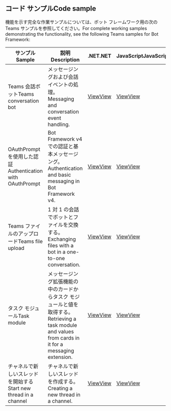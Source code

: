 ## <a name="code-sample"></a><span data-ttu-id="bf6b3-101">コード サンプル</span><span class="sxs-lookup"><span data-stu-id="bf6b3-101">Code sample</span></span>

<span data-ttu-id="bf6b3-102">機能を示す完全な作業サンプルについては、ボット フレームワーク用の次の Teams サンプルを参照してください。</span><span class="sxs-lookup"><span data-stu-id="bf6b3-102">For complete working samples demonstrating the functionality, see the following Teams samples for Bot Framework:</span></span>

| <span data-ttu-id="bf6b3-103">**サンプル**</span><span class="sxs-lookup"><span data-stu-id="bf6b3-103">**Sample**</span></span> | <span data-ttu-id="bf6b3-104">**説明**</span><span class="sxs-lookup"><span data-stu-id="bf6b3-104">**Description**</span></span> | <span data-ttu-id="bf6b3-105">**.NET**</span><span class="sxs-lookup"><span data-stu-id="bf6b3-105">**.NET**</span></span> | <span data-ttu-id="bf6b3-106">**JavaScript**</span><span class="sxs-lookup"><span data-stu-id="bf6b3-106">**JavaScript**</span></span> | <span data-ttu-id="bf6b3-107">**Python**</span><span class="sxs-lookup"><span data-stu-id="bf6b3-107">**Python**</span></span> |
|--------|------------- |---|---|---|
| <span data-ttu-id="bf6b3-108">Teams 会話ボット</span><span class="sxs-lookup"><span data-stu-id="bf6b3-108">Teams conversation bot</span></span> | <span data-ttu-id="bf6b3-109">メッセージングおよび会話イベントの処理。</span><span class="sxs-lookup"><span data-stu-id="bf6b3-109">Messaging and conversation event handling.</span></span> | [<span data-ttu-id="bf6b3-110">View</span><span class="sxs-lookup"><span data-stu-id="bf6b3-110">View</span></span>](https://github.com/microsoft/BotBuilder-Samples/tree/master/samples/csharp_dotnetcore/57.teams-conversation-bot)| [<span data-ttu-id="bf6b3-111">View</span><span class="sxs-lookup"><span data-stu-id="bf6b3-111">View</span></span>](https://github.com/microsoft/BotBuilder-Samples/tree/master/samples/javascript_nodejs/57.teams-conversation-bot)| [<span data-ttu-id="bf6b3-112">View</span><span class="sxs-lookup"><span data-stu-id="bf6b3-112">View</span></span>](https://github.com/microsoft/BotBuilder-Samples/tree/master/samples/python/57.teams-conversation-bot) |
| <span data-ttu-id="bf6b3-113">OAuthPrompt を使用した認証</span><span class="sxs-lookup"><span data-stu-id="bf6b3-113">Authentication with OAuthPrompt</span></span>| <span data-ttu-id="bf6b3-114">Bot Framework v4 での認証と基本メッセージング。</span><span class="sxs-lookup"><span data-stu-id="bf6b3-114">Authentication and basic messaging in Bot Framework v4.</span></span> | [<span data-ttu-id="bf6b3-115">View</span><span class="sxs-lookup"><span data-stu-id="bf6b3-115">View</span></span>](https://github.com/microsoft/BotBuilder-Samples/tree/master/samples/csharp_dotnetcore/46.teams-auth)| [<span data-ttu-id="bf6b3-116">View</span><span class="sxs-lookup"><span data-stu-id="bf6b3-116">View</span></span>](https://github.com/microsoft/BotBuilder-Samples/tree/master/samples/javascript_nodejs/46.teams-auth)| [<span data-ttu-id="bf6b3-117">View</span><span class="sxs-lookup"><span data-stu-id="bf6b3-117">View</span></span>](https://github.com/microsoft/BotBuilder-Samples/tree/master/samples/python/46.teams-auth) |
|<span data-ttu-id="bf6b3-118">Teams ファイルのアップロード</span><span class="sxs-lookup"><span data-stu-id="bf6b3-118">Teams file upload</span></span> | <span data-ttu-id="bf6b3-119">1 対 1 の会話でボットとファイルを交換する。</span><span class="sxs-lookup"><span data-stu-id="bf6b3-119">Exchanging files with a bot in a one-to-one conversation.</span></span> | [<span data-ttu-id="bf6b3-120">View</span><span class="sxs-lookup"><span data-stu-id="bf6b3-120">View</span></span>](https://github.com/microsoft/BotBuilder-Samples/tree/master/samples/csharp_dotnetcore/56.teams-file-upload) | [<span data-ttu-id="bf6b3-121">View</span><span class="sxs-lookup"><span data-stu-id="bf6b3-121">View</span></span>](https://github.com/microsoft/BotBuilder-Samples/tree/master/samples/javascript_nodejs/56.teams-file-upload) | [<span data-ttu-id="bf6b3-122">View</span><span class="sxs-lookup"><span data-stu-id="bf6b3-122">View</span></span>](https://github.com/microsoft/BotBuilder-Samples/tree/master/samples/python/56.teams-file-upload) |
| <span data-ttu-id="bf6b3-123">タスク モジュール</span><span class="sxs-lookup"><span data-stu-id="bf6b3-123">Task module</span></span> | <span data-ttu-id="bf6b3-124">メッセージング拡張機能の中のカードからタスク モジュールと値を取得する。</span><span class="sxs-lookup"><span data-stu-id="bf6b3-124">Retrieving a task module and values from cards in it for a messaging extension.</span></span> | [<span data-ttu-id="bf6b3-125">View</span><span class="sxs-lookup"><span data-stu-id="bf6b3-125">View</span></span>](https://github.com/microsoft/BotBuilder-Samples/tree/main/samples/csharp_dotnetcore/54.teams-task-module) | [<span data-ttu-id="bf6b3-126">View</span><span class="sxs-lookup"><span data-stu-id="bf6b3-126">View</span></span>](https://github.com/microsoft/BotBuilder-Samples/tree/main/samples/javascript_nodejs/54.teams-task-module) | [<span data-ttu-id="bf6b3-127">View</span><span class="sxs-lookup"><span data-stu-id="bf6b3-127">View</span></span>](https://github.com/microsoft/BotBuilder-Samples/tree/main/samples/python/54.teams-task-module) |
| <span data-ttu-id="bf6b3-128">チャネルで新しいスレッドを開始する</span><span class="sxs-lookup"><span data-stu-id="bf6b3-128">Start new thread in a channel</span></span> | <span data-ttu-id="bf6b3-129">チャネルで新しいスレッドを作成する。</span><span class="sxs-lookup"><span data-stu-id="bf6b3-129">Creating a new thread in a channel.</span></span> | [<span data-ttu-id="bf6b3-130">View</span><span class="sxs-lookup"><span data-stu-id="bf6b3-130">View</span></span>](https://github.com/microsoft/BotBuilder-Samples/tree/main/samples/csharp_dotnetcore/58.teams-start-new-thread-in-channel) | [<span data-ttu-id="bf6b3-131">View</span><span class="sxs-lookup"><span data-stu-id="bf6b3-131">View</span></span>](https://github.com/microsoft/BotBuilder-Samples/tree/main/samples/javascript_nodejs/58.teams-start-new-thread-in-channel) | [<span data-ttu-id="bf6b3-132">View</span><span class="sxs-lookup"><span data-stu-id="bf6b3-132">View</span></span>](https://github.com/microsoft/BotBuilder-Samples/tree/main/samples/python/58.teams-start-thread-in-channel) |
